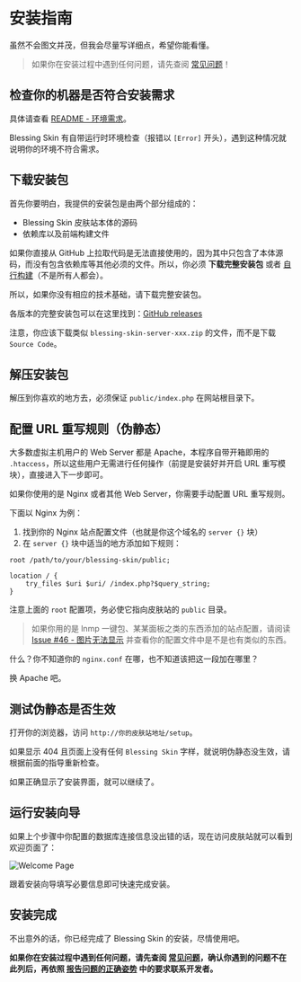 # 安装指南

虽然不会图文并茂，但我会尽量写详细点，希望你能看懂。

> 如果你在安装过程中遇到任何问题，请先查阅 [常见问题](/faq.md)！

## 检查你的机器是否符合安装需求

具体请查看 [README - 环境需求](https://github.com/bs-community/blessing-skin-server/blob/master/README.md#%E7%8E%AF%E5%A2%83%E8%A6%81%E6%B1%82)。

Blessing Skin 有自带运行时环境检查（报错以 `[Error]` 开头），遇到这种情况就说明你的环境不符合需求。

## 下载安装包

首先你要明白，我提供的安装包是由两个部分组成的：

- Blessing Skin 皮肤站本体的源码
- 依赖库以及前端构建文件

如果你直接从 GitHub 上拉取代码是无法直接使用的，因为其中只包含了本体源码，而没有包含依赖库等其他必须的文件。所以，你必须 **下载完整安装包** 或者 [自行构建](https://github.com/bs-community/blessing-skin-server/blob/master/README.md#%E8%87%AA%E8%A1%8C%E6%9E%84%E5%BB%BA)（不是所有人都会）。

所以，如果你没有相应的技术基础，请下载完整安装包。

各版本的完整安装包可以在这里找到：[GitHub releases](https://github.com/bs-community/blessing-skin-server/releases)

注意，你应该下载类似 `blessing-skin-server-xxx.zip` 的文件，而不是下载 `Source Code`。

## 解压安装包

解压到你喜欢的地方去，必须保证 `public/index.php` 在网站根目录下。

## 配置 URL 重写规则（伪静态）

大多数虚拟主机用户的 Web Server 都是 Apache，本程序自带开箱即用的 `.htaccess`，所以这些用户无需进行任何操作（前提是安装好并开启 URL 重写模块），直接进入下一步即可。

如果你使用的是 Nginx 或者其他 Web Server，你需要手动配置 URL 重写规则。

下面以 Nginx 为例：

1. 找到你的 Nginx 站点配置文件（也就是你这个域名的 `server {}` 块）
2. 在 `server {}` 块中适当的地方添加如下规则：

```nginx
root /path/to/your/blessing-skin/public;

location / {
    try_files $uri $uri/ /index.php?$query_string;
}
```

注意上面的 `root` 配置项，务必使它指向皮肤站的 `public` 目录。

> 如果你用的是 lnmp 一键包、某某面板之类的东西添加的站点配置，请阅读 [Issue #46 - 图片无法显示](https://github.com/printempw/blessing-skin-server/issues/46) 并查看你的配置文件中是不是也有类似的东西。

什么？你不知道你的 `nginx.conf` 在哪，也不知道该把这一段加在哪里？

换 Apache 吧。

## 测试伪静态是否生效

打开你的浏览器，访问 `http://你的皮肤站地址/setup`。

如果显示 404 且页面上没有任何 `Blessing Skin` 字样，就说明伪静态没生效，请根据前面的指导重新检查。

如果正确显示了安装界面，就可以继续了。

## 运行安装向导

如果上个步骤中你配置的数据库连接信息没出错的话，现在访问皮肤站就可以看到欢迎页面了：

![Welcome Page](https://i.loli.net/2018/02/08/5a7c1b7f4ab66.png)

跟着安装向导填写必要信息即可快速完成安装。

## 安装完成

不出意外的话，你已经完成了 Blessing Skin 的安装，尽情使用吧。

**如果你在安装过程中遇到任何问题，请先查阅 [常见问题](/faq.md)，确认你遇到的问题不在此列后，再依照 [报告问题的正确姿势](/report.md) 中的要求联系开发者。**
